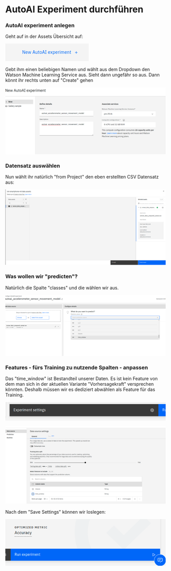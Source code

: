 # AutoAI Experiment durchführen

### AutoAI experiment anlegen

Geht auf in der Assets Übersicht auf:

![](../../../../.gitbook/assets/image%20%2863%29.png)

Gebt ihm einen beliebigen Namen und wählt aus dem Dropdown den Watson Machine Learning Service aus. Sieht dann ungefähr so aus. Dann könnt ihr rechts unten auf "Create" gehen

![](../../../../.gitbook/assets/image%20%2860%29.png)

### Datensatz auswählen

Nun wählt ihr natürlich "from Project" den eben erstellten CSV Datensatz aus:

![](../../../../.gitbook/assets/image%20%2856%29.png)

### Was wollen wir "predicten"?

Natürlich die Spalte "classes" und die wählen wir aus.

![](../../../../.gitbook/assets/image%20%2864%29.png)

### Features - fürs Training zu nutzende Spalten - anpassen

Das "time\_window" ist Bestandteil unserer Daten. Es ist kein Feature von dem man sich in der aktuellen Variante "Vorhersagekraft" versprechen könnten. Deshalb müssen wir es dediziert abwählen als Feature für das Training.

![](../../../../.gitbook/assets/image%20%2855%29.png)

![](../../../../.gitbook/assets/image%20%2858%29.png)

Nach dem "Save Settings" können wir loslegen:

![](../../../../.gitbook/assets/image%20%2862%29.png)

